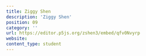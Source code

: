 ```yaml
---
title: Ziggy Shen
description: 'Ziggy Shen'
position: 09
category: ''
url: https://editor.p5js.org/zshen3/embed/qfv0Nvyrp
website:
content_type: student
---
```

